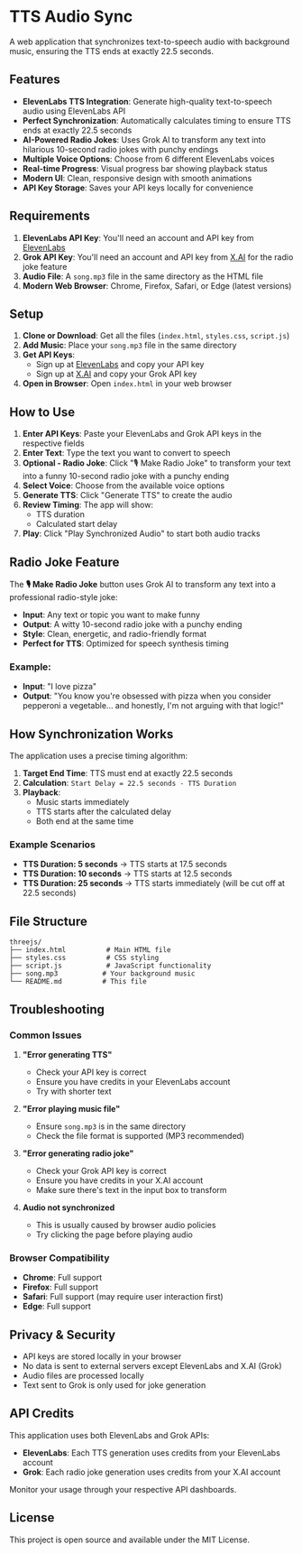 # TTS Audio Sync

A web application that synchronizes text-to-speech audio with background music, ensuring the TTS ends at exactly 22.5 seconds.

## Features

- **ElevenLabs TTS Integration**: Generate high-quality text-to-speech audio using ElevenLabs API
- **Perfect Synchronization**: Automatically calculates timing to ensure TTS ends at exactly 22.5 seconds
- **AI-Powered Radio Jokes**: Uses Grok AI to transform any text into hilarious 10-second radio jokes with punchy endings
- **Multiple Voice Options**: Choose from 6 different ElevenLabs voices
- **Real-time Progress**: Visual progress bar showing playback status
- **Modern UI**: Clean, responsive design with smooth animations
- **API Key Storage**: Saves your API keys locally for convenience

## Requirements

1. **ElevenLabs API Key**: You'll need an account and API key from [ElevenLabs](https://elevenlabs.io/)
2. **Grok API Key**: You'll need an account and API key from [X.AI](https://x.ai/) for the radio joke feature
3. **Audio File**: A `song.mp3` file in the same directory as the HTML file
4. **Modern Web Browser**: Chrome, Firefox, Safari, or Edge (latest versions)

## Setup

1. **Clone or Download**: Get all the files (`index.html`, `styles.css`, `script.js`)
2. **Add Music**: Place your `song.mp3` file in the same directory
3. **Get API Keys**: 
   - Sign up at [ElevenLabs](https://elevenlabs.io/) and copy your API key
   - Sign up at [X.AI](https://x.ai/) and copy your Grok API key
4. **Open in Browser**: Open `index.html` in your web browser

## How to Use

1. **Enter API Keys**: Paste your ElevenLabs and Grok API keys in the respective fields
2. **Enter Text**: Type the text you want to convert to speech
3. **Optional - Radio Joke**: Click "🎙️ Make Radio Joke" to transform your text into a funny 10-second radio joke with a punchy ending
4. **Select Voice**: Choose from the available voice options
5. **Generate TTS**: Click "Generate TTS" to create the audio
6. **Review Timing**: The app will show:
   - TTS duration
   - Calculated start delay
7. **Play**: Click "Play Synchronized Audio" to start both audio tracks

## Radio Joke Feature

The **🎙️ Make Radio Joke** button uses Grok AI to transform any text into a professional radio-style joke:

- **Input**: Any text or topic you want to make funny
- **Output**: A witty 10-second radio joke with a punchy ending
- **Style**: Clean, energetic, and radio-friendly format
- **Perfect for TTS**: Optimized for speech synthesis timing

### Example:
- **Input**: "I love pizza"
- **Output**: "You know you're obsessed with pizza when you consider pepperoni a vegetable... and honestly, I'm not arguing with that logic!"

## How Synchronization Works

The application uses a precise timing algorithm:

1. **Target End Time**: TTS must end at exactly 22.5 seconds
2. **Calculation**: `Start Delay = 22.5 seconds - TTS Duration`
3. **Playback**: 
   - Music starts immediately
   - TTS starts after the calculated delay
   - Both end at the same time

### Example Scenarios

- **TTS Duration: 5 seconds** → TTS starts at 17.5 seconds
- **TTS Duration: 10 seconds** → TTS starts at 12.5 seconds
- **TTS Duration: 25 seconds** → TTS starts immediately (will be cut off at 22.5 seconds)

## File Structure

```
threejs/
├── index.html          # Main HTML file
├── styles.css          # CSS styling
├── script.js           # JavaScript functionality
├── song.mp3           # Your background music
└── README.md          # This file
```

## Troubleshooting

### Common Issues

1. **"Error generating TTS"**
   - Check your API key is correct
   - Ensure you have credits in your ElevenLabs account
   - Try with shorter text

2. **"Error playing music file"**
   - Ensure `song.mp3` is in the same directory
   - Check the file format is supported (MP3 recommended)

3. **"Error generating radio joke"**
   - Check your Grok API key is correct
   - Ensure you have credits in your X.AI account
   - Make sure there's text in the input box to transform

4. **Audio not synchronized**
   - This is usually caused by browser audio policies
   - Try clicking the page before playing audio

### Browser Compatibility

- **Chrome**: Full support
- **Firefox**: Full support
- **Safari**: Full support (may require user interaction first)
- **Edge**: Full support

## Privacy & Security

- API keys are stored locally in your browser
- No data is sent to external servers except ElevenLabs and X.AI (Grok)
- Audio files are processed locally
- Text sent to Grok is only used for joke generation

## API Credits

This application uses both ElevenLabs and Grok APIs:
- **ElevenLabs**: Each TTS generation uses credits from your ElevenLabs account
- **Grok**: Each radio joke generation uses credits from your X.AI account

Monitor your usage through your respective API dashboards.

## License

This project is open source and available under the MIT License. 